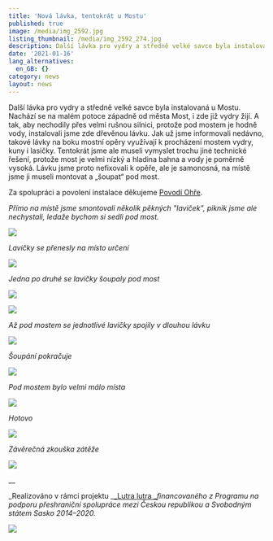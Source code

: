 ```yaml
---
title: 'Nová lávka, tentokrát u Mostu'
published: true
image: /media/img_2592.jpg
listing_thumbnail: /media/img_2592_274.jpg
description: Další lávka pro vydry a středně velké savce byla instalovaná u Mostu
date: '2021-01-16'
lang_alternatives:
  en_GB: {}
category: news
layout: news
---
```

Další lávka pro vydry a středně velké savce byla instalovaná u Mostu. Nachází se na malém potoce západně od města Most, i zde již vydry žijí. A tak, aby nechodily přes velmi rušnou silnici, protože pod mostem je hodně vody, instalovali jsme zde dřevěnou lávku. Jak už jsme informovali nedávno, takové lávky na boku mostní opěry využívají k procházení mostem vydry, kuny i lasičky. Tentokrát jsme ale museli vymyslet trochu jiné technické řešení, protože most je velmi nízký a hladina bahna a vody je poměrně vysoká. Lávku jsme proto nefixovali k opěře, ale je samonosná, na místě jsme ji museli montovat a „šoupat“ pod most. 

Za spolupráci a povolení instalace děkujeme [Povodí Ohře](https://www.pod.cz/). 

_Přímo na místě jsme smontovali několik pěkných "laviček", piknik jsme ale nechystali, ledaže bychom si sedli pod most._

![](/media/img_2525.jpg)

_Lavičky se přenesly na místo určení_

![](/media/img_2545.jpg)

_Jedna po druhé se lavičky šoupaly pod most_

![](/media/img_2547.jpg)

![](/media/img_2551.jpg)

_Až pod mostem se jednotlivé lavičky spojily v dlouhou lávku_

![](/media/img_2556.jpg)

_Šoupání pokračuje_

![](/media/img_2570.jpg)

_Pod mostem bylo velmi málo místa_

![](/media/img_2579.jpg)

_Hotovo_

![](/media/img_2592.jpg)

_Závěrečná zkouška zátěže_

![](/media/img_2596.jpg)

__

_Realizováno v rámci projektu _[_Lutra lutra _](/projekty/projekt-lutra-lutra)_financovaného z Programu na podporu přeshraniční spolupráce mezi Českou republikou a Svobodným státem Sasko 2014–2020._

![](/media/spojene_loga_610.jpg)
